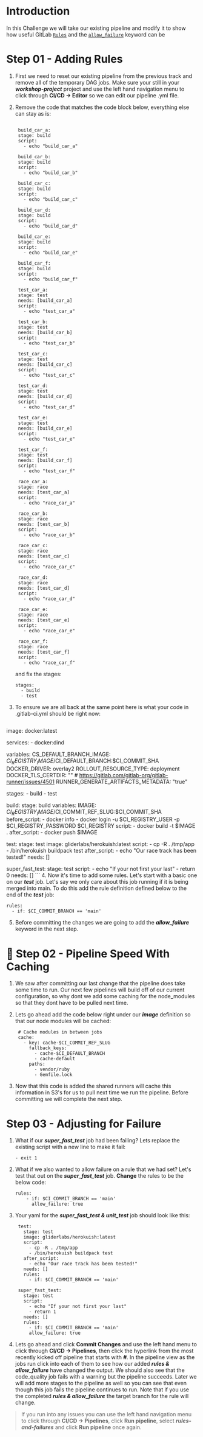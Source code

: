 # Introduction

In this Challenge we will take our existing pipeline and modify it to show how useful GitLab [`Rules`](https://docs.gitlab.com/ee/ci/yaml/#rules) and the [`allow_failure`](https://docs.gitlab.com/ee/ci/yaml/#allow_failure) keyword can be

# Step 01 - Adding Rules

1. First we need to reset our existing pipeline from the previous track and remove all of the temporary DAG jobs. Make sure your still in your **_workshop-project_** project and use the left hand navigation menu to click through **CI/CD -\> Editor** so we can edit our pipeline .yml file.
2. Remove the code that matches the code block below, everything else can stay as is:

   ```plaintext

    build_car_a:
    stage: build
    script:
      - echo "build_car_a"

    build_car_b:
    stage: build
    script:
      - echo "build_car_b"

    build_car_c:
    stage: build
    script:
      - echo "build_car_c"

    build_car_d:
    stage: build
    script:
      - echo "build_car_d"

    build_car_e:
    stage: build
    script:
      - echo "build_car_e"

    build_car_f:
    stage: build
    script:
      - echo "build_car_f"

    test_car_a:
    stage: test
    needs: [build_car_a]
    script:
      - echo "test_car_a"

    test_car_b:
    stage: test
    needs: [build_car_b]
    script:
      - echo "test_car_b"

    test_car_c:
    stage: test
    needs: [build_car_c]
    script:
      - echo "test_car_c"

    test_car_d:
    stage: test
    needs: [build_car_d]
    script:
      - echo "test_car_d"

    test_car_e:
    stage: test
    needs: [build_car_e]
    script:
      - echo "test_car_e"

    test_car_f:
    stage: test
    needs: [build_car_f]
    script:
      - echo "test_car_f"

    race_car_a:
    stage: race
    needs: [test_car_a]
    script:
      - echo "race_car_a"

    race_car_b:
    stage: race
    needs: [test_car_b]
    script:
      - echo "race_car_b"

    race_car_c:
    stage: race
    needs: [test_car_c]
    script:
      - echo "race_car_c"

    race_car_d:
    stage: race
    needs: [test_car_d]
    script:
      - echo "race_car_d"

    race_car_e:
    stage: race
    needs: [test_car_e]
    script:
      - echo "race_car_e"

    race_car_f:
    stage: race
    needs: [test_car_f]
    script:
      - echo "race_car_f"
   ```

   and fix the stages:

   ```plaintext
   stages:
     - build
     - test
   ```
3. To ensure we are all back at the same point here is what your code in .gitlab-ci.yml should be right now:

   ```plaintext
  image: docker:latest

  services:
    - docker:dind

  variables:
    CS_DEFAULT_BRANCH_IMAGE: $CI_REGISTRY_IMAGE/$CI_DEFAULT_BRANCH:$CI_COMMIT_SHA
    DOCKER_DRIVER: overlay2
    ROLLOUT_RESOURCE_TYPE: deployment
    DOCKER_TLS_CERTDIR: ""  # https://gitlab.com/gitlab-org/gitlab-runner/issues/4501
    RUNNER_GENERATE_ARTIFACTS_METADATA: "true"
  

  stages:
    - build
    - test
 
  build:
    stage: build
    variables:
      IMAGE: $CI_REGISTRY_IMAGE/$CI_COMMIT_REF_SLUG:$CI_COMMIT_SHA
    before_script:
      - docker info
      - docker login -u $CI_REGISTRY_USER -p $CI_REGISTRY_PASSWORD $CI_REGISTRY
    script:
      - docker build -t $IMAGE .
    after_script:
      - docker push $IMAGE

  test:
    stage: test
    image: gliderlabs/herokuish:latest
    script:
      - cp -R . /tmp/app
      - /bin/herokuish buildpack test
    after_script:
    - echo "Our race track has been tested!"
    needs: []

  super_fast_test:
    stage: test
    script:
      - echo "If your not first your last"
      - return 0
    needs: []
    ```
4. Now it's time to add some rules. Let's start with a basic one on our **_test_** job. Let's say we only care about this job running if it is being merged into main. To do this add the rule definition defined below to the end of the **_test_** job:

   ```plaintext
   rules:
     - if: $CI_COMMIT_BRANCH == 'main'
   ```
5. Before committing the changes we are going to add the **_allow_failure_** keyword in the next step.

# :rocket: Step 02 - Pipeline Speed With Caching

1. We saw after committing our last change that the pipeline does take some time to run. Our next few pipelines will build off of our current configuration, so why dont we add some caching for the node_modules so that they dont have to be pulled next time.
2. Lets go ahead add the code below right under our **_image_** definition so that our node modules will be cached:

   ```plaintext
    # Cache modules in between jobs
    cache:
      - key: cache-$CI_COMMIT_REF_SLUG
        fallback_keys:
          - cache-$CI_DEFAULT_BRANCH
          - cache-default
        paths:
          - vendor/ruby
          - Gemfile.lock
   ```
3. Now that this code is added the shared runners will cache this information in S3's for us to pull next time we run the pipeline. Before committing we will complete the next step.

# Step 03 - Adjusting for Failure

1. What if our **_super_fast_test_** job had been failing? Lets replace the existing script with a new line to make it fail:

   ```plaintext
   - exit 1
   ```
2. What if we also wanted to allow failure on a rule that we had set? Let's test that out on the **_super_fast_test_** job. **Change** the rules to be the below code:

   ```plaintext
   rules:
       - if: $CI_COMMIT_BRANCH == 'main'
         allow_failure: true
   ```
3. Your yaml for the **_super_fast_test & unit_test_** job should look like this:

   ```plaintext
    test:
      stage: test
      image: gliderlabs/herokuish:latest
      script:
        - cp -R . /tmp/app
        - /bin/herokuish buildpack test
      after_script:
        - echo "Our race track has been tested!"
      needs: []
      rules:
        - if: $CI_COMMIT_BRANCH == 'main'

    super_fast_test:
      stage: test
      script:
        - echo "If your not first your last"
        - return 1
      needs: []
      rules:
        - if: $CI_COMMIT_BRANCH == 'main'
        allow_failure: true
   ```
4. Lets go ahead and click **Commit Changes** and use the left hand menu to click through **CI/CD -\> Pipelines**, then click the hyperlink from the most recently kicked off pipeline that starts with **_#_**. In the pipeline view as the jobs run click into each of them to see how our added **_rules & allow_failure_** have changed the output. We should also see that the code_quality job fails with a warning but the pipeline succeeds. Later we will add more stages to the pipeline as well so you can see that even though this job fails the pipeline continues to run. Note that if you use the completed **_rules & allow_failure_** the target branch for the rule will change.

> If you run into any issues you can use the left hand navigation menu to click through **CI/CD -\> Pipelines**, click **Run pipeline**, select **_rules-and-failures_** and click **Run pipeline** once again.
